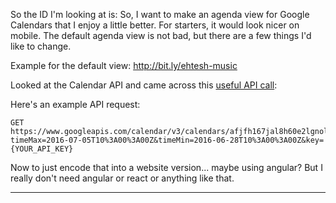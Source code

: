 
So the ID I'm looking at is: 
So, I want to make an agenda view for Google Calendars that I enjoy a little
better. For starters, it would look nicer on mobile. The default agenda view is
not bad, but there are a few things I'd like to change.

Example for the default view: http://bit.ly/ehtesh-music

Looked at the Calendar API and came across this [useful API call][1]:

Here's an example API request:

    GET
    https://www.googleapis.com/calendar/v3/calendars/afjfh167jal8h60e2lgnolitcc%40group.calendar.google.com/events?timeMax=2016-07-05T10%3A00%3A00Z&timeMin=2016-06-28T10%3A00%3A00Z&key={YOUR_API_KEY}

Now to just encode that into a website version... maybe using angular? But I
really don't need angular or react or anything like that.

----

[1]: https://developers.google.com/google-apps/calendar/v3/reference/events/list
